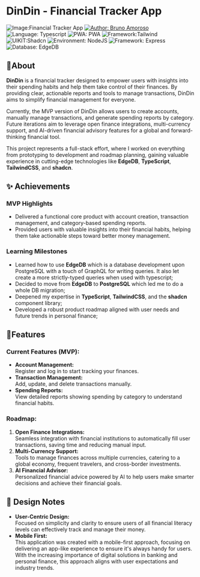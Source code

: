 
# DinDin - Financial Tracker App
![Image:Financial Tracker App](https://i.postimg.cc/85Q1VJ3r/Dindin-Mock.png)
 [![Author: Bruno Amoroso](https://img.shields.io/badge/Bruno%20Amoroso-14b8a6?label=Author&style=for-the-badge)](https://www.linkedin.com/in/amorosobruno) ![Language: Typescript](https://img.shields.io/badge/TYPESCRIPT-3178C6?label=LANGUAGE&style=for-the-badge&logo=typescript&logoColor=ffffff)
![PWA: PWA](https://img.shields.io/badge/PROGRESSIVE%20WEB%20APP-5A0FC8?label=&style=for-the-badge&logo=pwa) ![Framework:Tailwind](https://img.shields.io/badge/TAILWIND-06B6D4?label=FRAMEWORK&style=for-the-badge&logo=tailwindcss) ![UIKIT:Shadcn](https://img.shields.io/badge/SHADCN%20UI-000000?label=UI%20KIT&style=for-the-badge&logo=shadcnui) ![Environment: NodeJS](https://img.shields.io/badge/NODEJS-5FA04E?label=environment&style=for-the-badge&logo=nodedotjs) ![Framework: Express](https://img.shields.io/badge/Express-000000?label=FRAMEWORK&style=for-the-badge&logo=express)    ![Database: EdgeDB](https://img.shields.io/badge/EDGE%20DB-8280ff?label=DATABASE&style=for-the-badge)  

## 📌About
**DinDin** is a financial tracker designed to empower users with insights into their spending habits and help them take control of their finances. By providing clear, actionable reports and tools to manage transactions, DinDin aims to simplify financial management for everyone.

Currently, the MVP version of DinDin allows users to create accounts, manually manage transactions, and generate spending reports by category. Future iterations aim to leverage open finance integrations, multi-currency support, and AI-driven financial advisory features for a global and forward-thinking financial tool.

This project represents a full-stack effort, where I worked on everything from prototyping to development and roadmap planning, gaining valuable experience in cutting-edge technologies like **EdgeDB**, **TypeScript**, **TailwindCSS**, and **shadcn**.

## ✨ Achievements

### MVP Highlights
-   Delivered a functional core product with account creation, transaction management, and category-based spending reports.
-   Provided users with valuable insights into their financial habits, helping them take actionable steps toward better money management.

### Learning Milestones
-   Learned how to use **EdgeDB** which is a database development upon PostgreSQL with a touch of GraphQL for writing queries. It also let create a more strictly-typed queries when used with typescript;
-   Decided to move from **EdgeDB** to **PostgreSQL** which led me to do a whole DB migration;
-   Deepened my expertise in **TypeScript**, **TailwindCSS**, and the **shadcn** component library;
-   Developed a robust product roadmap aligned with user needs and future trends in personal finance;

## 🚀Features
### Current Features (MVP):
-   **Account Management:**  
    Register and log in to start tracking your finances.
-   **Transaction Management:**  
    Add, update, and delete transactions manually.
-   **Spending Reports:**  
    View detailed reports showing spending by category to understand financial habits.

### Roadmap:
1.  **Open Finance Integrations:**  
    Seamless integration with financial institutions to automatically fill user transactions, saving time and reducing manual input.
2.  **Multi-Currency Support:**  
    Tools to manage finances across multiple currencies, catering to a global economy, frequent travelers, and cross-border investments.
3.  **AI Financial Advisor:**  
    Personalized financial advice powered by AI to help users make smarter decisions and achieve their financial goals.
    
## 🎨 Design Notes
-   **User-Centric Design:**  
    Focused on simplicity and clarity to ensure users of all financial literacy levels can effectively track and manage their money.
   -   **Mobile First:**  
    This application was created with a mobile-first approach, focusing on delivering an app-like experience to ensure it's always handy for users. With the increasing importance of digital solutions in banking and personal finance, this approach aligns with user expectations and industry trends.
